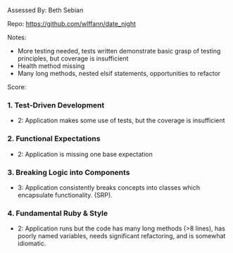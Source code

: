 Assessed By: Beth Sebian

Repo: https://github.com/wlffann/date_night

Notes:
* More testing needed, tests written demonstrate basic grasp of testing principles, but coverage is insufficient
* Health method missing
* Many long methods, nested elsif statements, opportunities to refactor

Score:

### 1. Test-Driven Development

* 2: Application makes some use of tests, but the coverage is insufficient
 
### 2. Functional Expectations

* 2: Application is missing one base expectation

### 3. Breaking Logic into Components

* 3: Application consistently breaks concepts into classes which encapsulate functionality. (SRP).

### 4. Fundamental Ruby & Style

* 2:  Application runs but the code has many long methods (>8 lines), has poorly named variables, needs significant refactoring, and is somewhat idiomatic.
